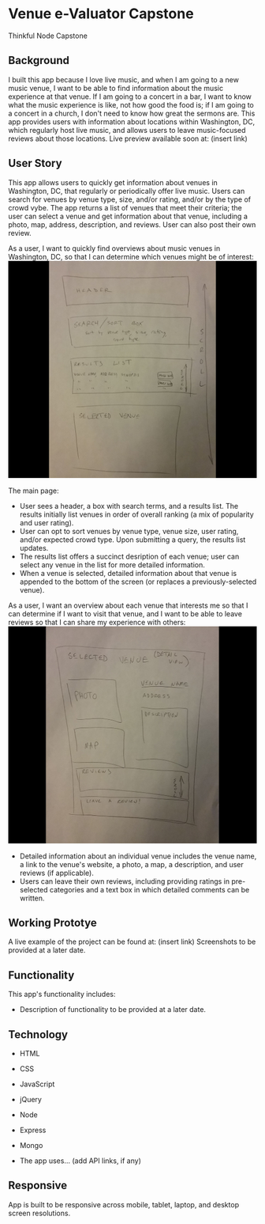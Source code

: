 # Venue e-Valuator Capstone
Thinkful Node Capstone

## Background

I built this app because I love live music, and when I am going to a new music venue, I want to be able to find information about the music experience at that venue.  If I am going to a concert in a bar, I want to know what the music experience is like, not how good the food is; if I am going to a concert in a church, I don't need to know how great the sermons are.  This app provides users with information about locations within Washington, DC, which regularly host live music, and allows users to leave music-focused reviews about those locations.
Live preview available soon at: (insert link)

## User Story
This app allows users to quickly get information about venues in Washington, DC, that regularly or periodically offer live music.  Users can search for venues by venue type, size, and/or rating, and/or by the type of crowd vybe.  The app returns a list of venues that meet their criteria; the user can select a venue and get information about that venue, including a photo, map, address, description, and reviews.  User can also post their own review.

As a user, I want to quickly find overviews about music venues in Washington, DC, so that I can determine which venues might be of interest:
![main page wireframe](https://github.com/DavidSundland/venue-evaluator-node-capstone/blob/master/wireframe.jpg?raw=true)

The main page:
* User sees a header, a box with search terms, and a results list. The results initially list venues in order of overall ranking (a mix of popularity and user rating).
* User can opt to sort venues by venue type, venue size, user rating, and/or expected crowd type.  Upon submitting a query, the results list updates.
* The results list offers a succinct desription of each venue; user can select any venue in the list for more detailed information.
* When a venue is selected, detailed information about that venue is appended to the bottom of the screen (or replaces a previously-selected venue).

As a user, I want an overview about each venue that interests me so that I can determine if I want to visit that venue, and I want to be able to leave reviews so that I can share my experience with others:
![venue details](https://github.com/DavidSundland/venue-evaluator-node-capstone/blob/master/venue_detail_wireframe.jpg?raw=true)
* Detailed information about an individual venue includes the venue name, a link to the venue's website, a photo, a map, a description, and user reviews (if applicable).
* Users can leave their own reviews, including providing ratings in pre-selected categories and a text box in which detailed comments can be written.

## Working Prototye
A live example of the project can be found at: (insert link)
Screenshots to be provided at a later date.

## Functionality
This app's functionality includes:
* Description of functionality to be provided at a later date.

## Technology
* HTML
* CSS
* JavaScript
* jQuery
* Node
* Express
* Mongo

* The app uses... (add API links, if any)

## Responsive
App is built to be responsive across mobile, tablet, laptop, and desktop screen resolutions.
